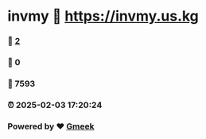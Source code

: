 # invmy :link: https://invmy.us.kg 
### :page_facing_up: [2](https://invmy.us.kg/tag.html) 
### :speech_balloon: 0 
### :hibiscus: 7593 
### :alarm_clock: 2025-02-03 17:20:24 
### Powered by :heart: [Gmeek](https://github.com/Meekdai/Gmeek)
